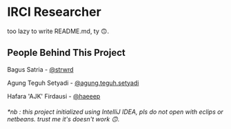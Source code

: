 # IRCI Researcher

too lazy to write README.md, ty 🙃.

## People Behind This Project
Bagus Satria - [@strwrd](https://www.instagram.com/strwrd "Heading link")

Agung Teguh Setyadi - [@agung.teguh.setyadi](https://www.instagram.com/agung.teguh.setyadi "Heading link")

Hafara 'AJK' Firdausi - [@haeeep](https://www.instagram.com/haeeep/ "Heading link")

###### *nb : this project initialized using IntelliJ IDEA, pls do not open with eclips or netbeans. trust me it's doesn't work 🙃.